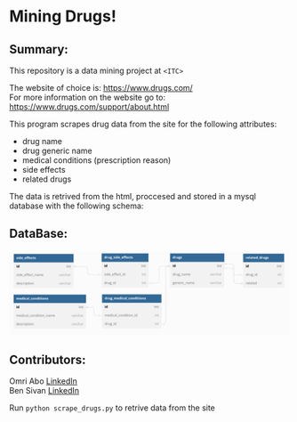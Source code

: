 # Mining Drugs!

## Summary:  
This repository is a data mining project at ```<ITC>```

The website of choice is: https://www.drugs.com/  
For more information on the website go to: https://www.drugs.com/support/about.html

This program scrapes drug data from the site for the following attributes: 
- drug name
- drug generic name
- medical conditions (prescription reason)
- side effects
- related drugs

The data is retrived from the html, proccesed and stored in a mysql database with the following schema:
## DataBase:
![Database schema](database/SchemaImage.png)

## Contributors:  
Omri Abo [LinkedIn](https://www.linkedin.com/in/omri-abo-563368184/)  
Ben Sivan [LinkedIn](https://www.linkedin.com/in/ben-sivan-3733bb105/)  


Run ```python scrape_drugs.py``` to retrive data from the site
